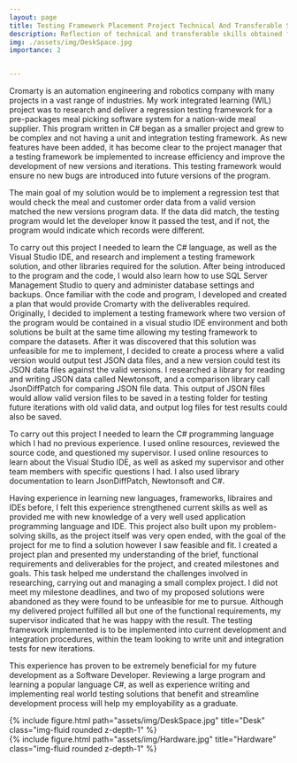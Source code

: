 ```yaml
---
layout: page
title: Testing Framework Placement Project Technical And Transferable Skills
description: Reflection of technical and transferable skills obtained from the project
img: ./assets/img/DeskSpace.jpg
importance: 2


---
```


Cromarty is an automation engineering and robotics company with many projects in a vast range of industries. My work integrated learning (WIL) project was to research and deliver a regression testing framework for a pre-packages meal picking software system for a nation-wide meal supplier. This program written in C# began as a smaller project and grew to be complex and not having a unit and integration testing framework. As new features have been added, it has become clear to the project manager that a testing framework be implemented to increase efficiency and improve the development of new versions and iterations. This testing framework would ensure no new bugs are introduced into future versions of the program.  

 

The main goal of my solution would be to implement a regression test that would check the meal and customer order data from a valid version matched the new versions program data. If the data did match, the testing program would let the developer know it passed the test, and if not, the program would indicate which records were different.  

 

To carry out this project I needed to learn the C# language, as well as the Visual Studio IDE, and research and implement a testing framework solution, and other libraries required for the solution. After being introduced to the program and the code, I would also learn how to use SQL Server Management Studio to query and administer database settings and backups. Once familiar with the code and program, I developed and created a plan that would provide Cromarty with the deliverables required. Originally, I decided to implement a testing framework where two version of the program would be contained in a visual studio IDE environment and both solutions be built at the same time allowing my testing framework to compare the datasets. After it was discovered that this solution was unfeasible for me to implement, I decided to create a process where a valid version would output test JSON data files, and a new version could test its JSON data files against the valid versions.  I researched a library for reading and writing JSON data called Newtonsoft, and a comparison library call JsonDiffPatch for comparing JSON file data. This output of JSON files would allow valid version files to be saved in a testing folder for testing future iterations with old valid data, and output log files for test results could also be saved.  

 

To carry out this project I needed to learn the C# programming language which I had no previous experience. I used online resources, reviewed the source code, and questioned my supervisor. I used online resources to learn about the Visual Studio IDE, as well as asked my supervisor and other team members with specific questions I had. I also used library documentation to learn JsonDiffPatch, Newtonsoft and C#. 

 

Having experience in learning new languages, frameworks, libraires and IDEs before, I felt this experience strengthened current skills as well as provided me with new knowledge of a very well used application programming language and IDE. This project also built upon my problem-solving skills, as the project itself was very open ended, with the goal of the project for me to find a solution however I saw feasible and fit. I created a project plan and presented my understanding of the brief, functional requirements and deliverables for the project, and created milestones and goals. This task helped me understand the challenges involved in researching, carrying out and managing a small complex project. I did not meet my milestone deadlines, and two of my proposed solutions were abandoned as they were found to be unfeasible for me to pursue. Although my delivered project fulfilled all but one of the functional requirements, my supervisor indicated that he was happy with the result. The testing framework implemented is to be implemented into current development and integration procedures, within the team looking to write unit and integration tests for new iterations.  

 

This experience has proven to be extremely beneficial for my future development as a Software Developer. Reviewing a large program and learning a popular language C#, as well as experience writing and implementing real world testing solutions that benefit and streamline development process will help my employability as a graduate.   


<div class="row">
    <div class="col-sm mt-3 mt-md-0">
        {% include figure.html path="assets/img/DeskSpace.jpg" title="Desk" class="img-fluid rounded z-depth-1" %}
    </div>
    <div class="col-sm mt-3 mt-md-0">
        {% include figure.html path="assets/img/Hardware.jpg" title="Hardware" class="img-fluid rounded z-depth-1" %}
    </div>
</div>


